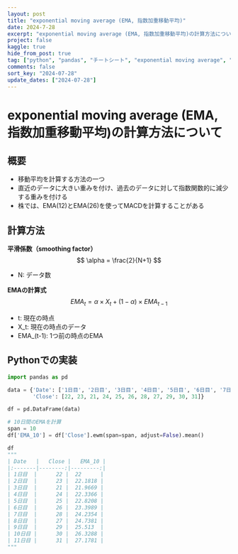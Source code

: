 ```yaml
---
layout: post
title: "exponential moving average (EMA, 指数加重移動平均)"
date: 2024-7-28
excerpt: "exponential moving average (EMA, 指数加重移動平均)の計算方法について"
project: false
kaggle: true
hide_from_post: true
tag: ["python", "pandas", "チートシート", "exponential moving average", "EMA", "指数加重移動平均"]
comments: false
sort_key: "2024-07-28"
update_dates: ["2024-07-28"]
---
```


# exponential moving average (EMA, 指数加重移動平均)の計算方法について

## 概要
 - 移動平均を計算する方法の一つ
 - 直近のデータに大きい重みを付け、過去のデータに対して指数関数的に減少する重みを付ける
 - 株では、EMA(12)とEMA(26)を使ってMACDを計算することがある

## 計算方法

**平滑係数（smoothing factor）**
$$
\alpha = \frac{2}{N+1}
$$

 - N: データ数

**EMAの計算式**
$$
EMA_t = \alpha \times X_t + (1 - \alpha) \times EMA_{t-1}
$$

 - t: 現在の時点
 - X_t: 現在の時点のデータ
 - EMA_(t-1): 1つ前の時点のEMA

## Pythonでの実装

```python
import pandas as pd

data = {'Date': ['1日目', '2日目', '3日目', '4日目', '5日目', '6日目', '7日目', '8日目', '9日目', '10日目', '11日目'],
        'Close': [22, 23, 21, 24, 25, 26, 28, 27, 29, 30, 31]}

df = pd.DataFrame(data)

# 10日間のEMAを計算
span = 10
df['EMA_10'] = df['Close'].ewm(span=span, adjust=False).mean()

df
"""
| Date   |   Close |   EMA_10 |
|:-------|--------:|---------:|
| 1日目  |      22 |  22      |
| 2日目  |      23 |  22.1818 |
| 3日目  |      21 |  21.9669 |
| 4日目  |      24 |  22.3366 |
| 5日目  |      25 |  22.8208 |
| 6日目  |      26 |  23.3989 |
| 7日目  |      28 |  24.2354 |
| 8日目  |      27 |  24.7381 |
| 9日目  |      29 |  25.513  |
| 10日目 |      30 |  26.3288 |
| 11日目 |      31 |  27.1781 |
"""
```
